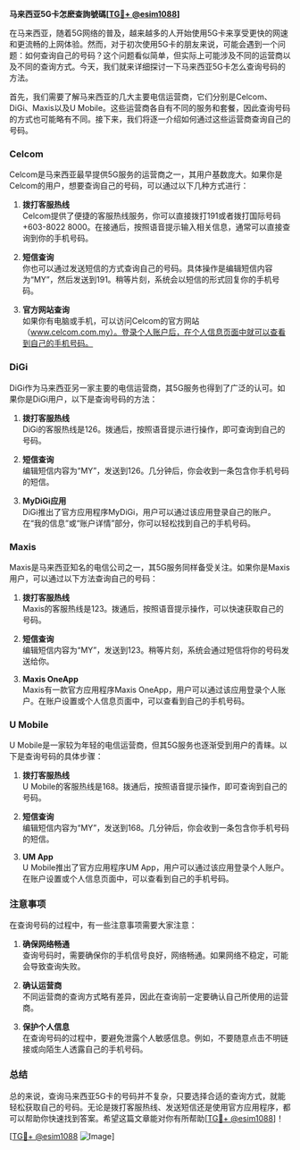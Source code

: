 **马来西亚5G卡怎麽查詢號碼[[TG💪+ @esim1088](https://t.me/s/esim1088)]**

在马来西亚，随着5G网络的普及，越来越多的人开始使用5G卡来享受更快的网速和更流畅的上网体验。然而，对于初次使用5G卡的朋友来说，可能会遇到一个问题：如何查询自己的号码？这个问题看似简单，但实际上可能涉及不同的运营商以及不同的查询方式。今天，我们就来详细探讨一下马来西亚5G卡怎么查询号码的方法。

首先，我们需要了解马来西亚的几大主要电信运营商，它们分别是Celcom、DiGi、Maxis以及U Mobile。这些运营商各自有不同的服务和套餐，因此查询号码的方式也可能略有不同。接下来，我们将逐一介绍如何通过这些运营商查询自己的号码。

### Celcom

Celcom是马来西亚最早提供5G服务的运营商之一，其用户基数庞大。如果你是Celcom的用户，想要查询自己的号码，可以通过以下几种方式进行：

1. **拨打客服热线**  
   Celcom提供了便捷的客服热线服务，你可以直接拨打191或者拨打国际号码+603-8022 8000。在接通后，按照语音提示输入相关信息，通常可以直接查询到你的手机号码。

2. **短信查询**  
   你也可以通过发送短信的方式查询自己的号码。具体操作是编辑短信内容为“MY”，然后发送到191。稍等片刻，系统会以短信的形式回复你的手机号码。

3. **官方网站查询**  
   如果你有电脑或手机，可以访问Celcom的官方网站（www.celcom.com.my）。登录个人账户后，在个人信息页面中就可以查看到自己的手机号码。

### DiGi

DiGi作为马来西亚另一家主要的电信运营商，其5G服务也得到了广泛的认可。如果你是DiGi用户，以下是查询号码的方法：

1. **拨打客服热线**  
   DiGi的客服热线是126。拨通后，按照语音提示进行操作，即可查询到自己的号码。

2. **短信查询**  
   编辑短信内容为“MY”，发送到126。几分钟后，你会收到一条包含你手机号码的短信。

3. **MyDiGi应用**  
   DiGi推出了官方应用程序MyDiGi，用户可以通过该应用登录自己的账户。在“我的信息”或“账户详情”部分，你可以轻松找到自己的手机号码。

### Maxis

Maxis是马来西亚知名的电信公司之一，其5G服务同样备受关注。如果你是Maxis用户，可以通过以下方法查询自己的号码：

1. **拨打客服热线**  
   Maxis的客服热线是123。拨通后，按照语音提示操作，可以快速获取自己的号码。

2. **短信查询**  
   编辑短信内容为“MY”，发送到123。稍等片刻，系统会通过短信将你的号码发送给你。

3. **Maxis OneApp**  
   Maxis有一款官方应用程序Maxis OneApp，用户可以通过该应用登录个人账户。在账户设置或个人信息页面中，可以查看到自己的手机号码。

### U Mobile

U Mobile是一家较为年轻的电信运营商，但其5G服务也逐渐受到用户的青睐。以下是查询号码的具体步骤：

1. **拨打客服热线**  
   U Mobile的客服热线是168。拨通后，按照语音提示操作，即可查询到自己的号码。

2. **短信查询**  
   编辑短信内容为“MY”，发送到168。几分钟后，你会收到一条包含你手机号码的短信。

3. **UM App**  
   U Mobile推出了官方应用程序UM App，用户可以通过该应用登录个人账户。在账户设置或个人信息页面中，可以查看到自己的手机号码。

### 注意事项

在查询号码的过程中，有一些注意事项需要大家注意：

1. **确保网络畅通**  
   查询号码时，需要确保你的手机信号良好，网络畅通。如果网络不稳定，可能会导致查询失败。

2. **确认运营商**  
   不同运营商的查询方式略有差异，因此在查询前一定要确认自己所使用的运营商。

3. **保护个人信息**  
   在查询号码的过程中，要避免泄露个人敏感信息。例如，不要随意点击不明链接或向陌生人透露自己的手机号码。

### 总结

总的来说，查询马来西亚5G卡的号码并不复杂，只要选择合适的查询方式，就能轻松获取自己的号码。无论是拨打客服热线、发送短信还是使用官方应用程序，都可以帮助你快速找到答案。希望这篇文章能对你有所帮助[[TG💪+ @esim1088](https://t.me/s/esim1088)]！

[[TG💪+ @esim1088](https://t.me/s/esim1088) ![Image](https://i.postimg.cc/4NQfJmqS/Snipaste-2025-05-13-00-14-12.png)]